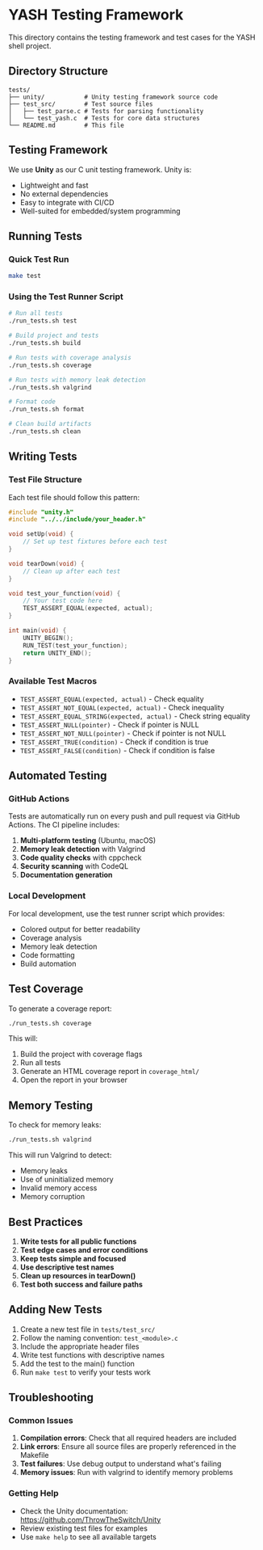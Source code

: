 # YASH Testing Framework

This directory contains the testing framework and test cases for the YASH shell project.

## Directory Structure

```
tests/
├── unity/           # Unity testing framework source code
├── test_src/        # Test source files
│   ├── test_parse.c # Tests for parsing functionality
│   └── test_yash.c  # Tests for core data structures
└── README.md        # This file
```

## Testing Framework

We use **Unity** as our C unit testing framework. Unity is:
- Lightweight and fast
- No external dependencies
- Easy to integrate with CI/CD
- Well-suited for embedded/system programming

## Running Tests

### Quick Test Run
```bash
make test
```

### Using the Test Runner Script
```bash
# Run all tests
./run_tests.sh test

# Build project and tests
./run_tests.sh build

# Run tests with coverage analysis
./run_tests.sh coverage

# Run tests with memory leak detection
./run_tests.sh valgrind

# Format code
./run_tests.sh format

# Clean build artifacts
./run_tests.sh clean
```

## Writing Tests

### Test File Structure
Each test file should follow this pattern:

```c
#include "unity.h"
#include "../../include/your_header.h"

void setUp(void) {
    // Set up test fixtures before each test
}

void tearDown(void) {
    // Clean up after each test
}

void test_your_function(void) {
    // Your test code here
    TEST_ASSERT_EQUAL(expected, actual);
}

int main(void) {
    UNITY_BEGIN();
    RUN_TEST(test_your_function);
    return UNITY_END();
}
```

### Available Test Macros
- `TEST_ASSERT_EQUAL(expected, actual)` - Check equality
- `TEST_ASSERT_NOT_EQUAL(expected, actual)` - Check inequality
- `TEST_ASSERT_EQUAL_STRING(expected, actual)` - Check string equality
- `TEST_ASSERT_NULL(pointer)` - Check if pointer is NULL
- `TEST_ASSERT_NOT_NULL(pointer)` - Check if pointer is not NULL
- `TEST_ASSERT_TRUE(condition)` - Check if condition is true
- `TEST_ASSERT_FALSE(condition)` - Check if condition is false

## Automated Testing

### GitHub Actions
Tests are automatically run on every push and pull request via GitHub Actions. The CI pipeline includes:

1. **Multi-platform testing** (Ubuntu, macOS)
2. **Memory leak detection** with Valgrind
3. **Code quality checks** with cppcheck
4. **Security scanning** with CodeQL
5. **Documentation generation**

### Local Development
For local development, use the test runner script which provides:
- Colored output for better readability
- Coverage analysis
- Memory leak detection
- Code formatting
- Build automation

## Test Coverage

To generate a coverage report:
```bash
./run_tests.sh coverage
```

This will:
1. Build the project with coverage flags
2. Run all tests
3. Generate an HTML coverage report in `coverage_html/`
4. Open the report in your browser

## Memory Testing

To check for memory leaks:
```bash
./run_tests.sh valgrind
```

This will run Valgrind to detect:
- Memory leaks
- Use of uninitialized memory
- Invalid memory access
- Memory corruption

## Best Practices

1. **Write tests for all public functions**
2. **Test edge cases and error conditions**
3. **Keep tests simple and focused**
4. **Use descriptive test names**
5. **Clean up resources in tearDown()**
6. **Test both success and failure paths**

## Adding New Tests

1. Create a new test file in `tests/test_src/`
2. Follow the naming convention: `test_<module>.c`
3. Include the appropriate header files
4. Write test functions with descriptive names
5. Add the test to the main() function
6. Run `make test` to verify your tests work

## Troubleshooting

### Common Issues

1. **Compilation errors**: Check that all required headers are included
2. **Link errors**: Ensure all source files are properly referenced in the Makefile
3. **Test failures**: Use debug output to understand what's failing
4. **Memory issues**: Run with valgrind to identify memory problems

### Getting Help

- Check the Unity documentation: https://github.com/ThrowTheSwitch/Unity
- Review existing test files for examples
- Use `make help` to see all available targets
